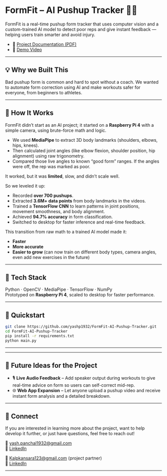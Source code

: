 # FormFit – AI Pushup Tracker 🏋️‍♂️

FormFit is a real-time pushup form tracker that uses computer vision and a custom-trained AI model to detect poor reps and give instant feedback — helping users train smarter and avoid injury.

- 📄   [Project Documentation (PDF)](./Project_Documentation.pdf)
- 🎥 [Demo Video](https://www.youtube.com/watch?v=d_77Bp3EV2Q)

---

## 💡 Why we Built This

Bad pushup form is common and hard to spot without a coach. We wanted to automate form correction using AI and make workouts safer for everyone, from beginners to athletes.

---

## 🧠 How It Works

FormFit didn’t start as an AI project; it started on a **Raspberry Pi 4** with a simple camera, using brute-force math and logic.

- We used **MediaPipe** to extract 3D body landmarks (shoulders, elbows, hips, knees).
- Then calculated joint angles (like elbow flexion, shoulder position, hip alignment) using raw trigonometry.
- Compared those live angles to known “good form” ranges. If the angles were off, the rep was marked as poor.

It worked, but it was **limited**, slow, and didn’t scale well.

So we leveled it up:

- Recorded **over 700 pushups**.
- Extracted **3.6M+ data points** from body landmarks in the videos.
- Trained a **TensorFlow CNN** to learn patterns in joint positions, movement smoothness, and body alignment.
- Achieved **94.7% accuracy** in form classification.
- Switched to desktop for faster inference and real-time feedback.

This transition from raw math to a trained AI model made it:
- **Faster**
- **More accurate**
- **Easier to grow** (can now train on different body types, camera angles, even add new exercises in the future)



---

## 🔧 Tech Stack

Python · OpenCV · MediaPipe · TensorFlow · NumPy  
Prototyped on **Raspberry Pi 4**, scaled to desktop for faster performance.

---

## 🚀 Quickstart

```bash
git clone https://github.com/yashp1932/FormFit-AI-Pushup-Tracker.git
cd FormFit-AI-Pushup-Tracker
pip install -r requirements.txt
python main.py
```
---

---

## 🔭 Future Ideas for the Project

- 🎙️ **Live Audio Feedback** – Add speaker output during workouts to give real-time advice on form so users can self-correct mid-rep.
- 🌐 **Web App Expansion** – Let anyone upload a pushup video and receive instant form analysis and a detailed breakdown.

---

## 🤝 Connect

If you are interested in learning more about the project, want to help develop it further, or just have questions, feel free to reach out!

📧 yash.panchal1932@gmail.com  
🔗 [LinkedIn](https://www.linkedin.com/in/yashp1932)  

📧 Kalpkansara123@gmail.com (project partner)  
🔗 [LinkedIn](https://www.linkedin.com/in/kalp-kansara123/)  

---
